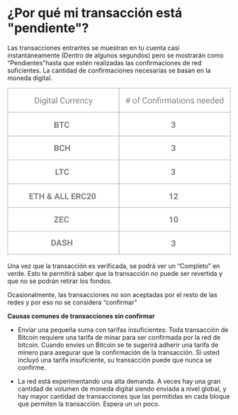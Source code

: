 # ¿Por qué mi transacción está "pendiente"?

Las transacciones entrantes se muestran en tu cuenta casi instantáneamente (Dentro de algunos segundos) pero se mostrarán como “Pendientes”hasta que estén realizadas las confirmaciones de red suficientes. La cantidad de confirmaciones necesarias se basan en la moneda digital.

![](../images/network_confirmations-l.png)

Una vez que la transacción es verificada, se podrá ver un “Completo” en verde. Esto te permitirá saber que la transacción no puede ser revertida y que no se podrán retirar los fondos.

Ocasionalmente, las transacciones no son aceptadas por el resto de las redes y por eso no se considera “confirmar”

**Causas comunes de transacciones sin confirmar**

- Enviar una pequeña suma con tarifas insuficientes: Toda transacción de Bitcoin requiere una tarifa de minar para ser confirmada por la red de bitcoin. Cuando envíes un Bitcoin se te sugerirá adherir una tarifa de minero para asegurar que la confirmación de la transacción. Si usted incluyó una tarifa insuficiente, su transacción puede que nunca se confirme.

- La red está experimentando una alta demanda. A veces hay una gran cantidad de volumen de moneda digital siendo enviada a nivel global, y hay mayor cantidad de transacciones que las permitidas en cada bloque que permiten la transacción. Espera un un poco.

